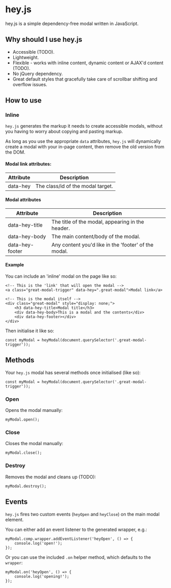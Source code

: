 # hey.js

hey.js is a simple dependency-free modal written in JavaScript.

## Why should I use hey.js
- Accessible (TODO).
- Lightweight.
- Flexible - works with inline content, dynamic content or AJAX'd content (TODO).
- No jQuery dependency.
- Great default styles that gracefully take care of scrollbar shifting and overflow issues.

## How to use

### Inline
`hey.js` generates the markup it needs to create accessible modals, without you having to worry about copying and pasting markup.

As long as you use the appropriate `data` attributes, `hey.js` will dynamically create a modal with your in-page content, then remove the old version from the DOM.

#### Modal link attributes:

| Attribute       | Description                                          |
|-----------------|------------------------------------------------------|
| data-hey        | The class/id of the modal target.                    |

#### Modal attributes

| Attribute       | Description                                          |
|-----------------|------------------------------------------------------|
| data-hey-title  | The title of the modal, appearing in the header.     |
| data-hey-body   | The main content/body of the modal.                  |
| data-hey-footer | Any content you'd like in the 'footer' of the modal. |

#### Example

You can include an 'inline' modal on the page like so:

    <!-- This is the 'link' that will open the modal -->
    <a class="great-modal-trigger" data-hey=".great-modal">Modal link</a>
    
    <!-- This is the modal itself -->
    <div class="great-modal" style="display: none;">
        <h3 data-hey-title>Modal title</h3>
        <div data-hey-body>This is a modal and the contents</div>
        <div data-hey-footer></div>
    </div>
    
Then initialise it like so:

    const myModal = heyModal(document.querySelector('.great-modal-trigger'));

## Methods
Your `hey.js` modal has several methods once initialised (like so):

    const myModal = heyModal(document.querySelector('.great-modal-trigger'));

### Open
Opens the modal manually:
    
    myModal.open();

### Close
Closes the modal manually:
    
    myModal.close();
    
### Destroy
Removes the modal and cleans up (TODO):
    
    myModal.destroy();
    
## Events
`hey.js` fires two custom events (`heyOpen` and `heyClose`) on the main modal element. 

You can either add an event listener to the generated wrapper, e.g.:

    myModal.comp.wrapper.addEventListener('heyOpen', () => {
        console.log('open!');
    });

Or you can use the included `.on` helper method, which defaults to the `wrapper`:

    myModal.on('heyOpen', () => {
        console.log('opening!');
    });
